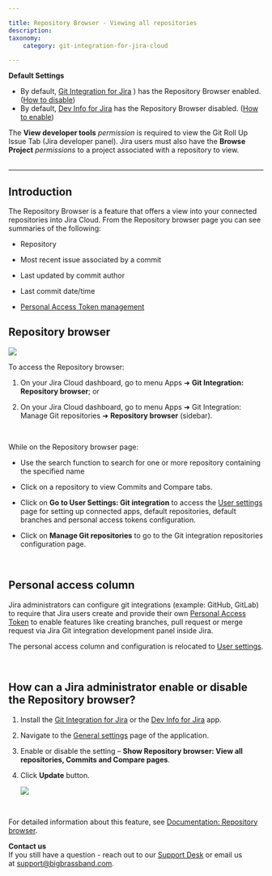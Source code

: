 ```yaml
---

title: Repository Browser - Viewing all repositories
description:
taxonomy:
    category: git-integration-for-jira-cloud

---
```


<div class="bbb-callout bbb--info">
    <div class="irow">
    <div class="ilogobox">
        <span class="logoimg"></span>
    </div>
    <div class="imsgbox">
        <b>Default Settings</b><br>
        <ul>
            <li>
                By default, <a href="https://marketplace.atlassian.com/4984" target="_blank">Git Integration for Jira</a> ) has the Repository Browser enabled. (<a href="#">How to disable</a>)
            </li>
            <li>
                By default, <a href="https://marketplace.atlassian.com/1219270" target="_blank">Dev Info for Jira</a> has the Repository Browser disabled. (<a href="#">How to enable</a>)
            </li>
        </ul>
    </div>
    </div>
</div>

<div class="bbb-callout bbb--alert">
    <div class="irow">
    <div class="ilogobox">
        <span class="logoimg"></span>
    </div>
    <div class="imsgbox">
        The <b>View developer tools</b> <i>permission</i> is required to view the Git Roll Up Issue Tab (Jira developer panel). Jira users must also have the <b>Browse Project</b> <i>permissions</i> to a project associated with a repository to view.
    </div>
    </div>
</div>
<br>

* * *

## Introduction

The Repository Browser is a feature that offers a view into your connected repositories into Jira Cloud. From the Repository browser page you can see summaries of the following:

*   Repository

*   Most recent issue associated by a commit

*   Last updated by commit author

*   Last commit date/time

*   [Personal Access Token management](#Personal-access-column)


## Repository browser

![](https://bigbrassband.atlassian.net/wiki/download/attachments/138706958/gitcloud-repo-browser-page-access.png?version=1&modificationDate=1638605147556&cacheVersion=1&api=v2)

To access the Repository browser:

1.  On your Jira Cloud dashboard, go to menu Apps ➜ **Git Integration: Repository browser**; or

2.  On your Jira Cloud dashboard, go to menu Apps ➜ Git Integration: Manage Git repositories ➜ **Repository browser** (sidebar).

<br>

While on the Repository browser page:

*   Use the search function to search for one or more repository containing the specified name

*   Click on a repository to view Commits and Compare tabs.

*   Click on **Go to User Settings: Git integration** to access the [User settings](/git-integration-for-jira-cloud/user-settings-gij-cloud) page for setting up connected apps, default repositories, default branches and personal access tokens configuration.

*   Click on **Manage Git repositories** to go to the Git integration repositories configuration page.

<br>

## Personal access column

Jira administrators can configure git integrations (example: GitHub, GitLab) to require that Jira users create and provide their own [Personal Access Token](/git-integration-for-jira-cloud/personal-access-token-feature-gij-cloud) to enable features like creating branches, pull request or merge request via Jira Git integration development panel inside Jira.

The personal access column and configuration is relocated to [User settings](/git-integration-for-jira-cloud/user-settings-gij-cloud).

<br>

## How can a Jira administrator enable or disable the Repository browser?

1.  Install the [Git Integration for Jira](https://marketplace.atlassian.com/4984) or the [Dev Info for Jira](https://marketplace.atlassian.com/1219270) app.

2.  Navigate to the [General settings](/git-integration-for-jira-cloud/general-settings-gij-cloud) page of the application.

3.  Enable or disable the setting – **Show Repository browser: View all repositories, Commits and Compare pages**.

4.  Click **Update** button.

    ![](https://bigbrassband.atlassian.net/wiki/download/attachments/138706958/gitcloud-gencfg-repo-browser.png?version=1&modificationDate=1636096946037&cacheVersion=1&api=v2)

<br>

For detailed information about this feature, see [Documentation: Repository browser](/git-integration-for-jira-cloud/repository-browser-gij-cloud/).

<div class="bbb-callout bbb--info">
    <div class="irow">
    <div class="ilogobox">
        <span class="logoimg"></span>
    </div>
    <div class="imsgbox">
        <b>Contact us</b><br>
        If you still have a question - reach out to our <a href='https://bigbrassband.atlassian.net/servicedesk/customer/portals'>Support Desk</a> or email us at <a href='mailto:support@bigbrassband.com'>support@bigbrassband.com</a>.
    </div>
    </div>
</div>
<br>

